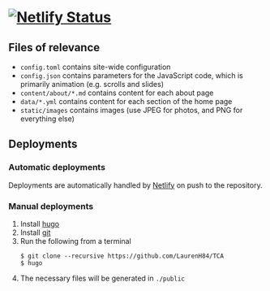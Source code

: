 # [![Netlify Status](https://api.netlify.com/api/v1/badges/3157ec0e-79e4-44d6-9561-7941b26f9826/deploy-status)](https://app.netlify.com/sites/festive-mestorf-cf09aa/deploys)

## Files of relevance
- `config.toml` contains site-wide configuration
- `config.json` contains parameters for the JavaScript code, which is primarily animation (e.g. scrolls and slides)
- `content/about/*.md` contains content for each about page
- `data/*.yml` contains content for each section of the home page
- `static/images` contains images (use JPEG for photos, and PNG for everything else)

## Deployments
### Automatic deployments
Deployments are automatically handled by [Netlify](https://www.netlify.com/) on push to the repository.
### Manual deployments
1) Install [hugo](https://gohugo.io/)
2) Install [git](https://git-scm.com/)
3) Run the following from a terminal
   ```
   $ git clone --recursive https://github.com/LaurenH84/TCA
   $ hugo
   ```
4) The necessary files will be generated in `./public`
